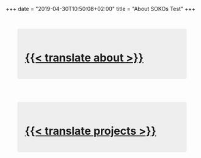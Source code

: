 +++
date = "2019-04-30T10:50:08+02:00"
title = "About SOKOs Test"
+++

<div class="container">
    <div class="row">
			<div class="col-md-6" style="padding:30px">
				<a style="display:block;padding:20px;background:#eee;border-radius:5px" href="about/">
				<h1>{{< translate about >}}</h1></a>
			</div>
			<div class="col-md-6" style="padding:30px">
				<a style="display:block;padding:20px;background:#eee;border-radius:5px"  href="projects/">
				<h1>{{< translate projects >}}</h1></a>		
			</div>    
    </div>    
</div>
